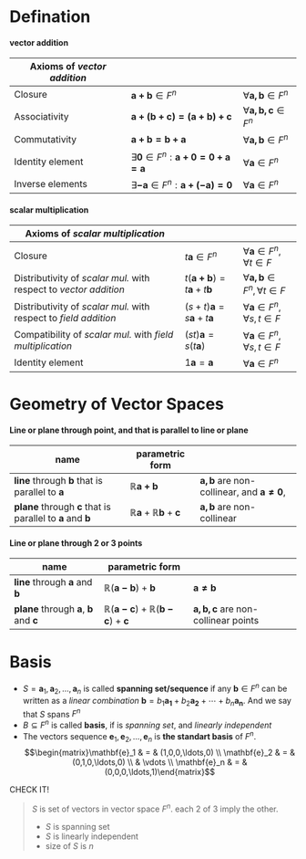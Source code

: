 
# Defination 

#### vector addition

| Axioms of *vector addition* |                                                      |                                   |
| --------------------------- | ---------------------------------------------------- | --------------------------------- |
| Closure                     | $\mathbf{a+b}\in{F^{n}}$                             | $\forall{\mathbf{a,b}\in{F^n}}$   |
| Associativity               | $\mathbf{a+(b+c)=(a+b)+c}$                           | $\forall{\mathbf{a,b,c}\in{F^n}}$ |
| Commutativity               | $\mathbf{a+b=b+a}$                                   | $\forall{\mathbf{a,b}\in{F^n}}$   |
| Identity element            | ${\exists}\mathbf{0}\in{F^{n}:{\mathbf{a+0=0+a=a}}}$ | $\forall{\mathbf{a}\in{F^n}}$     |
| Inverse elements            | ${\exists}\mathbf{-a}\in{F^{n}:{\mathbf{a+(-a)=0}}}$ | $\forall{\mathbf{a}\in{F^n}}$     |

#### scalar multiplication

| Axioms of *scalar multiplication*                                 |                                           |                                                    |
| ----------------------------------------------------------------- | ----------------------------------------- | -------------------------------------------------- |
| Closure                                                           | $t\mathbf{a}\in{F^n}$                     | $\forall{\mathbf{a}}\in{F^{n}},\forall{t\in{F}}$   |
| Distributivity of *scalar mul.* with respect to *vector addition* | $t(\mathbf{a+b})=t\mathbf{a}+t\mathbf{b}$ | $\forall{\mathbf{a,b}}\in{F^{n}},\forall{t\in{F}}$ |
| Distributivity of  *scalar mul.* with respect to *field addition* | $(s+t)\mathbf{a}=s\mathbf{a}+t\mathbf{a}$ | $\forall{\mathbf{a}}\in{F^{n}},\forall{s,t\in{F}}$ |
| Compatibility of *scalar mul.* with *field multiplication*        | $(st)\mathbf{a}=s(t\mathbf{a})$           | $\forall{\mathbf{a}}\in{F^{n}},\forall{s,t\in{F}}$ |
| Identity element                                                  | $1\mathbf{a}=\mathbf{a}$                  | $\forall{\mathbf{a}}\in{F^{n}}$                    |


# Geometry of Vector Spaces

#### Line or plane through point, and that is parallel to line or plane

| name                                                                             | parametric form                                        |                                                            |
| -------------------------------------------------------------------------------- | ------------------------------------------------------ | ---------------------------------------------------------- |
| **line** through $\mathbf{b}$ that is parallel to $\mathbf{a}$                   | $\mathbb{R}\mathbf{a+b}$                               | $\mathbf{a,b}$ are non-collinear, and $\mathbf{a\neq{0}}$, |
| **plane** through $\mathbf{c}$ that is parallel to $\mathbf{a}$ and $\mathbf{b}$ | $\mathbb{R}\mathbf{a}+\mathbb{R}\mathbf{b}+\mathbf{c}$ | $\mathbf{a,b}$ are non-collinear                           |

#### Line or plane through 2 or 3 points
| name                                                          | parametric form                                                |                                           |
| ------------------------------------------------------------- | -------------------------------------------------------------- | ----------------------------------------- |
| **line** through $\mathbf{a}$ and $\mathbf{b}$                | $\mathbb{R}(\mathbf{a-b})+\mathbf{b}$                          | $\mathbf{a\neq{b}}$                       |
| **plane** through $\mathbf{a}$, $\mathbf{b}$ and $\mathbf{c}$ | $\mathbb{R}(\mathbf{a-c})+\mathbb{R}(\mathbf{b-c})+\mathbf{c}$ | $\mathbf{a,b,c}$ are non-collinear points |


# Basis

- $S=\mathbf{a}_1,\mathbf{a}_2,\ldots,\mathbf{a}_n$ is called **spanning set/sequence** if any $\mathbf{b}\in{F^n}$ can be written as a *linear combination* $\mathbf{b}=b_1\mathbf{a_1}+b_2\mathbf{a_2}+\cdots+b_n\mathbf{a_n}$. And we say that $S$ spans $F^n$
- $B\subseteq{F^{n}}$ is called **basis**, if is *spanning set*, and *linearly independent*
- The vectors sequence $\mathbf{e}_1,\mathbf{e}_2,\ldots,\mathbf{e}_n$ is **the standart basis** of $F^n$. $$\begin{matrix}\mathbf{e}_1 & = & (1,0,0,\ldots,0) \\ \mathbf{e}_2 & = & (0,1,0,\ldots,0) \\ & \vdots \\ \mathbf{e}_n & = & (0,0,0,\ldots,1)\end{matrix}$$

CHECK IT!
> $S$ is set of vectors in vector space $F^n$. each 2 of 3 imply the other.
> - $S$ is spanning set
> - $S$ is linearly independent
 >- size of $S$ is $n$

